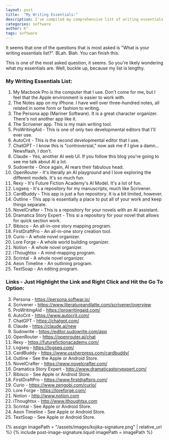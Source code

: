 ```yaml
---
layout: post
title:  "My Writing Essentials:"
description: I've compiled my comprehensive list of writing essentials, from hardware to software that I use daily. My toolkit starts with a Macbook Pro and includes a mix of traditional writing tools like Scrivener and innovative AI assistants like ChatGPT, Claude, and Sudowrite. I rely on multiple organizational tools including Logseq, Notion, and specialized writing software like NovelCrafter and Dramatica Story Expert. While some might question certain choices (especially the AI tools), each serves a specific purpose in my writing process. I've included direct links to help you explore these tools yourself.
categories: software
author: K°
tags: software
---
```

It seems that one of the questions that is most asked is "What is your writing essentials list?".
BLah. Blah. You can finish this.

This is one of the most asked question, it seems. So you're likely wondering what my essentials are.
Well, buckle up, because my list is lengthy.

### My Writing Essentials List:

1. My Macbook Pro is the computer that I use. Don't come for me, but I feel that the Apple environment is easier to work with.
2. The Notes app on my iPhone. I have well over three-hundred notes, all related in some form or fashion to writing.
3. The Persona app (Mariner Software). It is a great character organizer. There's not another app like it.
4. The Scrivener app. This is my main writing tool.
5. ProWritingAid - This is one of only two developmental editors that I'll ever use.
6. AutoCrit - This is the second developmental editor that I use.
7. ChatGPT - I know this is "controversial," now ask me if I give a damn... Newsflash, I don't.
8. Claude - Yes, another AI web UI. If you follow this blog you're going to see me talk about AI a lot.
9. Sudowrite - Once again, AI rears their fabulous head.
10. OpenRouter - It's literally an AI playground and I love exploring the different models. It's so much fun.
11. Rexy - It's Future Fiction Academy's AI Model. It's a lot of fun.
12. Logseq - It's a repository for my manuscripts, much like Scrivener.
13. CardBuddy - This app is just a fun repository. It is a bit limited, however.
14. Outline - This app is essentially a place to put all of your work and keep things separate.
15. NovelCrafter - This is a repository for your novels with an AI assistant.
16. Dramatica Story Expert - This si a repository for your novel that allows for quick section work.
17. Bibisco - An all-in-one story mapping program.
18. FirstDraftPro - An all-in-one story creation tool.
19. Curio - A whole novel organizer.
20. Lore Forge - A whole world building organizer.
21. Notion - A whole novel organizer.
22. iThoughtsx - A mind-mapping program.
23. Scrintal - A whole novel organizer.
24. Aeon Timeline - An outlining program.
25. TextSoap - An editing program.

### Links - Just Highlight the Link and Right Click and Hit the Go To Option:
3. Persona - https://persona.softwar.io/
4. Scrivener - https://www.literatureandlatte.com/scrivener/overview
5. ProWritingAid - https://prowritingaid.com/
6. AutoCrit - https://www.autocrit.com/
7. ChatGPT - https://chatgpt.com/
8. Claude - https://claude.ai/new
9. Sudowrite - https://editor.sudowrite.com/app
10. OpenRouter - https://openrouter.ai/chat
11. Rexy - https://futurefictionacademy.com/
12. Logseq - https://logseq.com/
13. CardBuddy - https://www.ussherpress.com/cardbuddy/
14. Outline - See the Apple or Android Store.
15. NovelCrafter - https://www.novelcrafter.com/
16. Dramatica Story Expert - http://www.dramaticastoryexpert.com/
17. Bibisco - See Apple or Android Store.
18. FirstDraftPro - https://www.firstdraftpro.com/
19. Curio - https://www.zengobi.com/curio/
20. Lore Forge - https://loreforge.com/
21. Notion - http://www.notion.com
22. iThoughtsx - http://www.ithoughtsx.com
23. Scrintal - See Apple or Android Store.
24. Aeon Timeline - See Apple or Android Store.
25. TextSoap - See Apple or Android Store.

<!-- signature -->
{% assign imagePath = "/assets/images/kojika-signature.png" | relative_url %}
{% include post-image-signature.liquid imagePath = imagePath %}